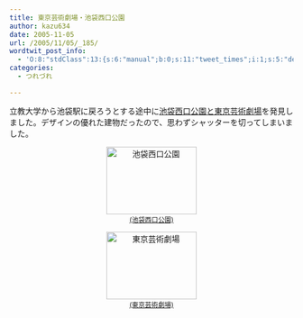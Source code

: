 ```yaml
---
title: 東京芸術劇場・池袋西口公園
author: kazu634
date: 2005-11-05
url: /2005/11/05/_185/
wordtwit_post_info:
  - 'O:8:"stdClass":13:{s:6:"manual";b:0;s:11:"tweet_times";i:1;s:5:"delay";i:0;s:7:"enabled";i:1;s:10:"separation";s:2:"60";s:7:"version";s:3:"3.7";s:14:"tweet_template";b:0;s:6:"status";i:2;s:6:"result";a:0:{}s:13:"tweet_counter";i:2;s:13:"tweet_log_ids";a:1:{i:0;i:2157;}s:9:"hash_tags";a:0:{}s:8:"accounts";a:1:{i:0;s:7:"kazu634";}}'
categories:
  - つれづれ

---
```

<div class="section">
<p>
    立教大学から池袋駅に戻ろうとする途中に<a href="http://map.yahoo.co.jp/pl?nl=35.43.37.078&el=139.42.44.212&la=1&fi=1&skey=%c3%d3%c2%de%c0%be%b8%fd%b8%f8%b1%e0&sc=1" onclick="__gaTracker('send', 'event', 'outbound-article', 'http://map.yahoo.co.jp/pl?nl=35.43.37.078&el=139.42.44.212&la=1&fi=1&skey=%c3%d3%c2%de%c0%be%b8%fd%b8%f8%b1%e0&sc=1', '池袋西口公園と東京芸術劇場');" target="blank">池袋西口公園と東京芸術劇場</a>を発見しました。デザインの優れた建物だったので、思わずシャッターを切ってしまいました。
</p>
  
<p>
<center>
<a href="http://image.blog.livedoor.jp/simoom634/imgs/d/0/d0c2be3d.jpg" onclick="__gaTracker('send', 'event', 'outbound-article', 'http://image.blog.livedoor.jp/simoom634/imgs/d/0/d0c2be3d.jpg', '(池袋西口公園)');" target="blank"><img width="160" alt="池袋西口公園" src="http://image.blog.livedoor.jp/simoom634/imgs/d/0/d0c2be3d-s.jpg" class="pict" height="120" border="0" /><br /><small>(池袋西口公園)</small></a>
</center>
</p>
  
<p>
</p>
  
<p>
<center>
<a href="http://image.blog.livedoor.jp/simoom634/imgs/5/e/5eca6a4f.jpg" onclick="__gaTracker('send', 'event', 'outbound-article', 'http://image.blog.livedoor.jp/simoom634/imgs/5/e/5eca6a4f.jpg', '(東京芸術劇場)');" target="blank"><img width="160" alt="東京芸術劇場" src="http://image.blog.livedoor.jp/simoom634/imgs/5/e/5eca6a4f-s.jpg" class="pict" height="120" border="0" /><br /><small>(東京芸術劇場)</small></a>
</center>
</p>
</div>